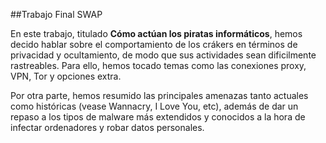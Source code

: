 
##Trabajo Final SWAP

En este trabajo, titulado <b>Cómo actúan los piratas informáticos</b>, hemos decido hablar sobre el comportamiento de los crákers en términos de privacidad y ocultamiento, de modo que sus actividades sean dificilmente rastreables. Para ello, hemos tocado temas como las conexiones proxy, VPN, Tor y opciones extra.

Por otra parte, hemos resumido las principales amenazas tanto actuales como históricas (vease Wannacry, I Love You, etc), además de dar un repaso a los tipos de malware más extendidos y conocidos a la hora de infectar ordenadores y robar datos personales.